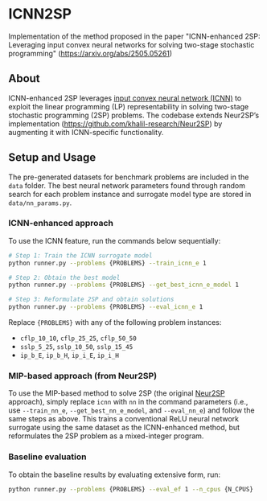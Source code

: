 # ICNN2SP
Implementation of the method proposed in the paper "ICNN-enhanced 2SP: Leveraging input convex neural networks for solving two-stage stochastic programming" (https://arxiv.org/abs/2505.05261)

## About
ICNN-enhanced 2SP leverages [input convex neural network (ICNN)](https://proceedings.mlr.press/v70/amos17b.html) to exploit the linear programming (LP) representability in solving two-stage stochastic programming (2SP) problems. The codebase extends Neur2SP’s implementation (https://github.com/khalil-research/Neur2SP) by augmenting it with ICNN-specific functionality.

## Setup and Usage

The pre-generated datasets for benchmark problems are included in the `data` folder. The best neural network parameters found through random search for each problem instance and surrogate model type are stored in `data/nn_params.py`.

### ICNN-enhanced approach
To use the ICNN feature, run the commands below sequentially:
```bash
# Step 1: Train the ICNN surrogate model
python runner.py --problems {PROBLEMS} --train_icnn_e 1

# Step 2: Obtain the best model
python runner.py --problems {PROBLEMS} --get_best_icnn_e_model 1

# Step 3: Reformulate 2SP and obtain solutions
python runner.py --problems {PROBLEMS} --eval_icnn_e 1
```
Replace `{PROBLEMS}` with any of the following problem instances:
- `cflp_10_10`, `cflp_25_25`, `cflp_50_50`
- `sslp_5_25`, `sslp_10_50`, `sslp_15_45`
- `ip_b_E`, `ip_b_H`, `ip_i_E`, `ip_i_H`

### MIP-based approach (from Neur2SP)
To use the MIP-based method to solve 2SP (the original [Neur2SP](https://arxiv.org/abs/2205.12006) approach), simply replace `icnn` with `nn` in the command parameters (i.e., use `--train_nn_e`, `--get_best_nn_e_model`, and `--eval_nn_e`) and follow the same steps as above. This trains a conventional ReLU neural network surrogate using the same dataset as the ICNN-enhanced method, but reformulates the 2SP problem as a mixed-integer program.

### Baseline evaluation
To obtain the baseline results by evaluating extensive form, run:
```bash
python runner.py --problems {PROBLEMS} --eval_ef 1 --n_cpus {N_CPUS}
```